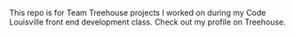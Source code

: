 This repo is for Team Treehouse projects I worked on during my Code Louisville front end development class.
Check out my profile on Treehouse.